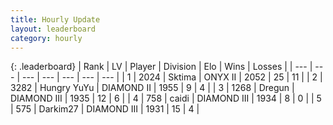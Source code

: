 ```yaml
---
title: Hourly Update
layout: leaderboard
category: hourly
---
```


{: .leaderboard}
| Rank | LV | Player | Division | Elo | Wins | Losses |
| --- | --- | --- | --- | --- | --- | --- |
| <span data-change="0">1</span> | 2024 | <span title="ID: 353063">Sktima</span> | ONYX II | <span data-change="27">2052</span> | <span data-change="5">25</span> | <span data-change="1">11</span> |
| <span data-change="0">2</span> | 3282 | <span title="ID: 164871">Hungry YuYu</span> | DIAMOND II | <span data-change="-4">1955</span> | <span data-change="1">9</span> | <span data-change="1">4</span> |
| <span data-change="0">3</span> | 1268 | <span title="ID: 337810">Dregun</span> | DIAMOND III | <span data-change="0">1935</span> | <span data-change="0">12</span> | <span data-change="0">6</span> |
| <span data-change="5">4</span> | 758 | <span title="ID: 517164">caidi</span> | DIAMOND III | <span data-change="40">1934</span> | <span data-change="2">8</span> | <span data-change="0">0</span> |
| <span data-change="-1">5</span> | 575 | <span title="ID: 694036">Darkim27</span> | DIAMOND III | <span data-change="0">1931</span> | <span data-change="0">15</span> | <span data-change="0">4</span> |